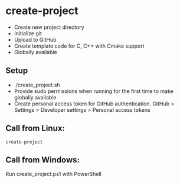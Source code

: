 # create-project
- Create new project directory
- Initialize git
- Upload to GitHub
- Create template code for C, C++ with Cmake support
- Globally available
## Setup
- ./create_project.sh
- Provide sudo permissions when running for the first time to make globally available
- Create personal access token for GitHub authentication. GitHub > Settings > Developer settings > Personal access tokens

## Call from Linux:
    create-project

## Call from Windows:
Run create_project.ps1 with PowerShell